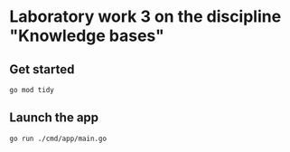 # Laboratory work 3 on the discipline "Knowledge bases"

## Get started

```shell
go mod tidy
```

## Launch the app

```shell
go run ./cmd/app/main.go
```
